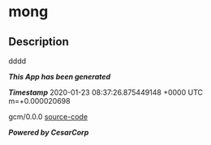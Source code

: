 # mong

## Description
dddd

***This App has been generated***

***Timestamp*** 2020-01-23 08:37:26.875449148 +0000 UTC m=+0.000020698

gcm/0.0.0
[source-code](https://github.com/hugobarzano/GCM)

***Powered by CesarCorp***
